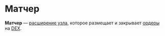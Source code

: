 # Матчер

**Матчер** — [расширение узла](/acryl-node/extensions.md), которое размещает и закрывает [ордеры](/blockchain/order.md) на [DEX](/acryl-dex/about-acryl-dex.md).
